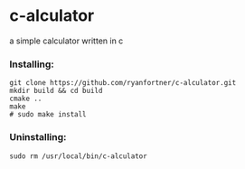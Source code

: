 # c-alculator
a simple calculator written in c

### Installing:
```
git clone https://github.com/ryanfortner/c-alculator.git
mkdir build && cd build
cmake ..
make
# sudo make install
```

### Uninstalling:
```
sudo rm /usr/local/bin/c-alculator
```
